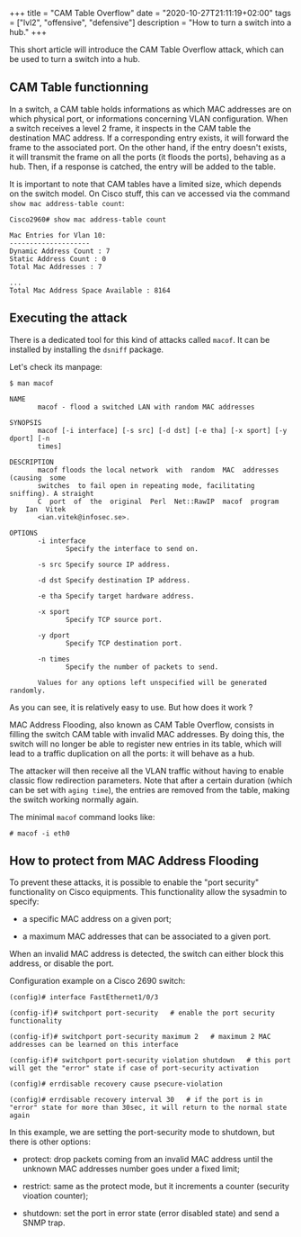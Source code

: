 +++
title = "CAM Table Overflow"
date = "2020-10-27T21:11:19+02:00"
tags = ["lvl2", "offensive", "defensive"]
description = "How to turn a switch into a hub."
+++

This short article will introduce the CAM Table Overflow attack, which can be used to turn a switch into a hub.

## CAM Table functionning

In a switch, a CAM table holds informations as which MAC addresses are on which physical port, or informations concerning VLAN configuration. When a switch receives a level 2 frame, it inspects in the CAM table the destination MAC address. If a corresponding entry exists, it will forward the frame to the associated port. On the other hand, if the entry doesn't exists, it will transmit the frame on all the ports (it floods the ports), behaving as a hub. Then, if a response is catched, the entry will be added to the table.

It is important to note that CAM tables have a limited size, which depends on the switch model. On Cisco stuff, this can ve accessed via the command `show mac address-table count`:

```
Cisco2960# show mac address-table count

Mac Entries for Vlan 10:
--------------------
Dynamic Address Count : 7
Static Address Count : 0
Total Mac Addresses : 7

...
Total Mac Address Space Available : 8164
```

## Executing the attack

There is a dedicated tool for this kind of attacks called `macof`. It can be installed  by installing the `dsniff` package.

Let's check its manpage:

```
$ man macof

NAME
       macof - flood a switched LAN with random MAC addresses

SYNOPSIS
       macof [-i interface] [-s src] [-d dst] [-e tha] [-x sport] [-y dport] [-n
       times]

DESCRIPTION
       macof floods the local network  with  random  MAC  addresses  (causing  some
       switches  to fail open in repeating mode, facilitating sniffing). A straight
       C  port  of  the  original  Perl  Net::RawIP  macof  program  by  Ian  Vitek
       <ian.vitek@infosec.se>.

OPTIONS
       -i interface
              Specify the interface to send on.

       -s src Specify source IP address.

       -d dst Specify destination IP address.

       -e tha Specify target hardware address.

       -x sport
              Specify TCP source port.

       -y dport
              Specify TCP destination port.

       -n times
              Specify the number of packets to send.

       Values for any options left unspecified will be generated randomly.
```

As you can see, it is relatively easy to use. But how does it work ?

MAC Address Flooding, also known as CAM Table Overflow, consists in filling the switch CAM table with invalid MAC addresses. By doing this, the switch will no longer be able to register new entries in its table, which will lead to a traffic duplication on all the ports: it will behave as a hub.

The attacker will then receive all the VLAN traffic without having to enable classic flow redirection parameters. Note that after a certain duration (which can be set with `aging time`), the entries are removed from the table, making the switch working normally again.

The minimal `macof` command looks like:

```
# macof -i eth0
```

## How to protect from MAC Address Flooding

To prevent these attacks, it is possible to enable the "port security" functionality on Cisco equipments. This functionality allow the sysadmin to specify:

* a specific MAC address on a given port;

* a maximum MAC addresses that can be associated to a given port.

When an invalid MAC address is detected, the switch can either block this address, or disable the port.

Configuration example on a Cisco 2690 switch:

```
(config)# interface FastEthernet1/0/3

(config-if)# switchport port-security   # enable the port security functionality

(config-if)# switchport port-security maximum 2   # maximum 2 MAC addresses can be learned on this interface

(config-if)# switchport port-security violation shutdown   # this port will get the "error" state if case of port-security activation

(config)# errdisable recovery cause psecure-violation 

(config)# errdisable recovery interval 30   # if the port is in "error" state for more than 30sec, it will return to the normal state again
```

In this example, we are setting the port-security mode to shutdown, but there is other options:

* protect: drop packets coming from an invalid MAC address until the unknown MAC addresses number goes under a fixed limit;

* restrict: same as the protect mode, but it increments a counter (security vioation counter);

* shutdown: set the port in error state (error disabled state) and send a SNMP trap.